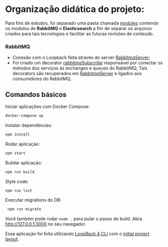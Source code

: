 
# Organização didática do projeto:
Para fins de estudos, foi separado uma pasta chamada [modules](https://github.com/VictorMagalhaesSales/microservice-loopback-video/tree/master/src/modules) contendo os modulos de **RabbitMQ** e **Elasticsearch** a fim de separar os arquivos criados para tais tecnologias e facilitar as futuras revisões de conteúdo.

### RabbitMQ
- Conexão com o Loopback feita através do server [RabbitmqServer](https://github.com/VictorMagalhaesSales/microservice-loopback-video/blob/master/src/modules/rabbitmq/rabbitmq.server.ts); 
- Foi criado um decorator [rabbitmqSubscribe](https://github.com/VictorMagalhaesSales/microservice-loopback-video/blob/master/src/modules/rabbitmq/rabbitmq-subscribe.decorator.ts) responsável por conectar os métodos dos serviços às exchanges e queues do RabbitMQ; Tais decorators são recuperados em [RabbitmqServer](https://github.com/VictorMagalhaesSales/microservice-loopback-video/blob/master/src/modules/rabbitmq/rabbitmq.server.ts) e ligados aos consumidores do RabbitMQ;

## Comandos básicos
Iniciar aplicações com Docker Compose:
```sh
docker-compose up
```
Instalar dependências:
```sh
npm install
```
Rodar aplicação:
```sh
npm start
```
Buildar aplicação:
```sh
npm run build
```
Style code:
```sh
npm run lint
```
Executar migrations do DB:
```sh
 npm run migrate
```
Você também pode rodar `node .` para pular o passo de build.
Abra http://127.0.0.1:3000 no seu navegador.

Essa aplicação foi feita utilizando [LoopBack 4 CLI](https://loopback.io/doc/en/lb4/Command-line-interface.html) com o
[initial project layout](https://loopback.io/doc/en/lb4/Loopback-application-layout.html).
